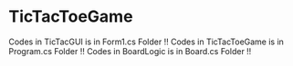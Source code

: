 ﻿# TicTacToeGame
Codes in TicTacGUI is in Form1.cs Folder !!
Codes in TicTacToeGame is in Program.cs Folder !!
Codes in BoardLogic is in Board.cs Folder !!
